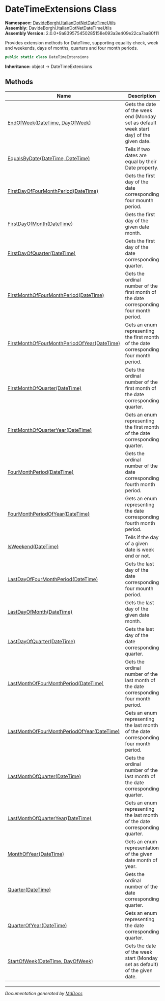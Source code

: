 ﻿<!--  
  <auto-generated>   
    The contents of this file were generated by a tool.  
    Changes to this file may be list if the file is regenerated  
  </auto-generated>   
-->

# DateTimeExtensions Class

**Namespace:** [DavideBorghi.ItalianDotNetDateTimeUtils](../index.md)  
**Assembly:** DavideBorghi.ItalianDotNetDateTimeUtils  
**Assembly Version:** 2.0.0+9a839575450285158e093a3e409e22ca7aa80f11

Provides extension methods for DateTime, supporting equality check, week and weekends, days of months, quarters and four month periods.

```csharp
public static class DateTimeExtensions
```

**Inheritance:** object → DateTimeExtensions

## Methods

| Name                                                                                        | Description                                                                             |
| ------------------------------------------------------------------------------------------- | --------------------------------------------------------------------------------------- |
| [EndOfWeek(DateTime, DayOfWeek)](methods/EndOfWeek.md)                                      | Gets the date of the week end (Monday set as default week start day) of the given date. |
| [EqualsByDate(DateTime, DateTime)](methods/EqualsByDate.md)                                 | Tells if two dates are equal by their Date property.                                    |
| [FirstDayOfFourMonthPeriod(DateTime)](methods/FirstDayOfFourMonthPeriod.md)                 | Gets the first day of the date corresponding four mounth period.                        |
| [FirstDayOfMonth(DateTime)](methods/FirstDayOfMonth.md)                                     | Gets the first day of the given date month.                                             |
| [FirstDayOfQuarter(DateTime)](methods/FirstDayOfQuarter.md)                                 | Gets the first day of the date corresponding quarter.                                   |
| [FirstMonthOfFourMonthPeriod(DateTime)](methods/FirstMonthOfFourMonthPeriod.md)             | Gets the ordinal number of the first month of the date corresponding four month period. |
| [FirstMonthOfFourMonthPeriodOfYear(DateTime)](methods/FirstMonthOfFourMonthPeriodOfYear.md) | Gets an enum representing the first month of the date corresponding four month period.  |
| [FirstMonthOfQuarter(DateTime)](methods/FirstMonthOfQuarter.md)                             | Gets the ordinal number of the first month of the date corresponding quarter.           |
| [FirstMonthOfQuarterYear(DateTime)](methods/FirstMonthOfQuarterYear.md)                     | Gets an enum representing the first month of the date corresponding quarter.            |
| [FourMonthPeriod(DateTime)](methods/FourMonthPeriod.md)                                     | Gets the ordinal number of the date corresponding fourth month period.                  |
| [FourMonthPeriodOfYear(DateTime)](methods/FourMonthPeriodOfYear.md)                         | Gets an enum representing the date corresponding fourth month period.                   |
| [IsWeekend(DateTime)](methods/IsWeekend.md)                                                 | Tells if the day of a given date is week end or not.                                    |
| [LastDayOfFourMonthPeriod(DateTime)](methods/LastDayOfFourMonthPeriod.md)                   | Gets the last day of the date corresponding four mounth period.                         |
| [LastDayOfMonth(DateTime)](methods/LastDayOfMonth.md)                                       | Gets the last day of the given date month.                                              |
| [LastDayOfQuarter(DateTime)](methods/LastDayOfQuarter.md)                                   | Gets the last day of the date corresponding quarter.                                    |
| [LastMonthOfFourMonthPeriod(DateTime)](methods/LastMonthOfFourMonthPeriod.md)               | Gets the ordinal number of the last month of the date corresponding four month period.  |
| [LastMonthOfFourMonthPeriodOfYear(DateTime)](methods/LastMonthOfFourMonthPeriodOfYear.md)   | Gets an enum representing the last month of the date corresponding four month period.   |
| [LastMonthOfQuarter(DateTime)](methods/LastMonthOfQuarter.md)                               | Gets the ordinal number of the last month of the date corresponding quarter.            |
| [LastMonthOfQuarterYear(DateTime)](methods/LastMonthOfQuarterYear.md)                       | Gets an enum representing the last month of the date corresponding quarter.             |
| [MonthOfYear(DateTime)](methods/MonthOfYear.md)                                             | Gets an enum representation of the given date month of year.                            |
| [Quarter(DateTime)](methods/Quarter.md)                                                     | Gets the ordinal number of the date corresponding quarter.                              |
| [QuarterOfYear(DateTime)](methods/QuarterOfYear.md)                                         | Gets an enum representing the date corresponding quarter.                               |
| [StartOfWeek(DateTime, DayOfWeek)](methods/StartOfWeek.md)                                  | Gets the date of the week start (Monday set as default) of the given date.              |

___

*Documentation generated by [MdDocs](https://github.com/ap0llo/mddocs)*
